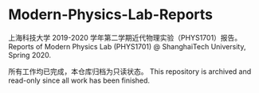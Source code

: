 # Modern-Physics-Lab-Reports
上海科技大学 2019-2020 学年第二学期近代物理实验（PHYS1701）报告。Reports of Modern Physics Lab (PHYS1701) @ ShanghaiTech University, Spring 2020.

所有工作均已完成，本仓库归档为只读状态。 This repository is archived and read-only since all work has been finished.